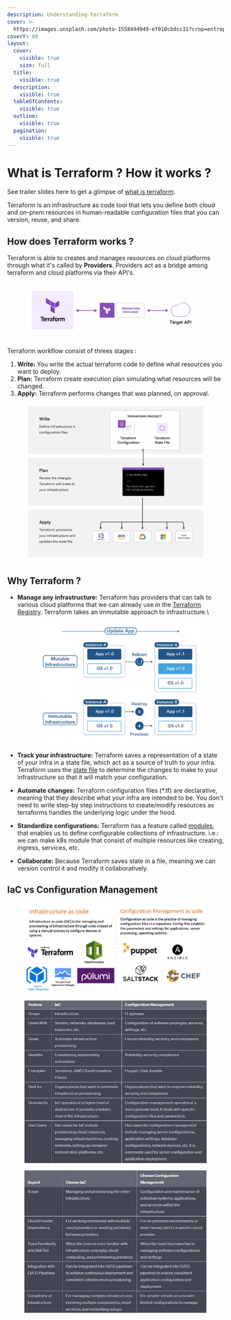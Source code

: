 ```yaml
---
description: Understanding terraform
cover: >-
  https://images.unsplash.com/photo-1558494949-ef010cbdcc31?crop=entropy&cs=srgb&fm=jpg&ixid=M3wxOTcwMjR8MHwxfHNlYXJjaHw0fHxkYXRhJTIwY2VudGVyfGVufDB8fHx8MTcyOTQ4NjEwOXww&ixlib=rb-4.0.3&q=85
coverY: 80
layout:
  cover:
    visible: true
    size: full
  title:
    visible: true
  description:
    visible: true
  tableOfContents:
    visible: true
  outline:
    visible: true
  pagination:
    visible: true
---
```


# What is Terraform ? How it works ?

See trailer slides here to get a glimpse of [what is terraform](https://docs.google.com/presentation/d/1poFdfipf6qKC6WHynNGjUyE9SQ-TqgHG2O5vrljjgBo/edit?usp=sharing).

Terraform is an infrastructure as code tool that lets you define both cloud and on-prem resources in human-readable configuration files that you can version, reuse, and share.

## How does Terraform works ?

Terraform is able to creates and manages resources on cloud platforms through what it's called by **Providers**. Providers act as a bridge among terraform and cloud platforms via their API's.

<figure><img src=".gitbook/assets/image (2).png" alt=""><figcaption></figcaption></figure>

Terraform workflow consist of threes stages :&#x20;

1. **Write:** You write the actual terraform code to define what resources you want to deploy.
2. **Plan:**  Terraform create execution plan simulating what resources will be changed.
3. **Apply:** Terraform performs changes that was planned, on approval.

<figure><img src=".gitbook/assets/image (1) (1) (1).png" alt=""><figcaption></figcaption></figure>

## Why Terraform ?

*   **Manage any infrastructure:** Terraform has providers that can talk to various cloud platforms that we can already use in the [Terraform Registry](https://registry.terraform.io/). Terraform takes an immutable approach to infrastructure.\


    <figure><img src=".gitbook/assets/image (2) (1).png" alt=""><figcaption></figcaption></figure>
* **Track your infrastructure:** Terraform saves a representation of a state of your infra in a state file, which act as a source of truth to your infra. Terraform uses the [state file](https://developer.hashicorp.com/terraform/language/state) to determine the changes to make to your infrastructure so that it will match your configuration.
* **Automate changes:** Terraform configuration files (\*.tf) are declarative, meaning that they describe what your infra are intended to be. You don't need to write step-by step instructions to create/modify resources as terraforms handles the underlying logic under the hood.
* **Standardize configurations:** Terraform has a feature called [modules](https://developer.hashicorp.com/terraform/language/modules), that enables us to define configurable collections of infrastructure. i.e.:  we can make k8s module that consist of multiple resources like creating, ingress, services, etc.
* **Collaborate:** Because Terraform saves state in a file, meaning we can version control it and modify it collaboratively.

## IaC vs Configuration Management <a href="#id-7612" id="id-7612"></a>

<figure><img src=".gitbook/assets/image (3).png" alt=""><figcaption></figcaption></figure>

<figure><img src=".gitbook/assets/image (4).png" alt=""><figcaption></figcaption></figure>

<figure><img src=".gitbook/assets/image (5).png" alt=""><figcaption></figcaption></figure>
